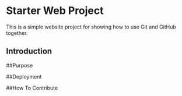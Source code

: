 # Starter Web Project
This is a simple website project for showing how to use Git and GitHub together.

## Introduction

##Purpose

##Deployment

##How To Contribute

